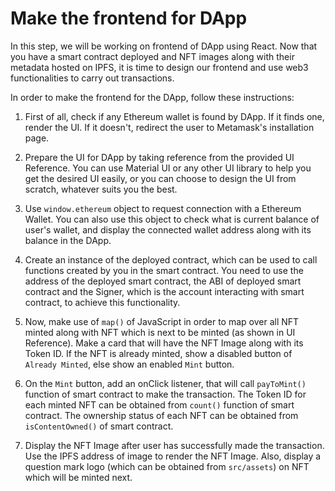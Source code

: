 # Make the frontend for DApp

In this step, we will be working on frontend of DApp using React. Now that you have a smart contract deployed and NFT images along with their metadata hosted on IPFS, it is time to design our frontend and use web3 functionalities to carry out transactions.

In order to make the frontend for the DApp, follow these instructions:

1. First of all, check if any Ethereum wallet is found by DApp. If it finds one, render the UI. If it doesn't, redirect the user to Metamask's installation page. 

2. Prepare the UI for DApp by taking reference from the provided UI Reference. You can use Material UI or any other UI library to help you get the desired UI easily, or you can choose to design the UI from scratch, whatever suits you the best.

3. Use `window.ethereum` object to request connection with a Ethereum Wallet. You can also use this object to check what is current balance of user's wallet, and display the connected wallet address along with its balance in the DApp.

4. Create an instance of the deployed contract, which can be used to call functions created by you in the smart contract. You need to use the address of the deployed smart contract, the ABI of deployed smart contract and the Signer, which is the account interacting with smart contract, to achieve this functionality.

5. Now, make use of `map()` of JavaScript in order to map over all NFT minted along with NFT which is next to be minted (as shown in UI Reference). Make a card that will have the NFT Image along with its Token ID. If the NFT is already minted, show a disabled button of `Already Minted`, else show an enabled `Mint` button.

6. On the `Mint` button, add an onClick listener, that will call `payToMint()` function of smart contract to make the transaction. The Token ID for each minted NFT can be obtained from `count()` function of smart contract. The ownership status of each NFT can be obtained from `isContentOwned()` of smart contract.

7. Display the NFT Image after user has successfully made the transaction. Use the IPFS address of image to render the NFT Image. Also, display a question mark logo (which can be obtained from `src/assets`) on NFT which will be minted next.